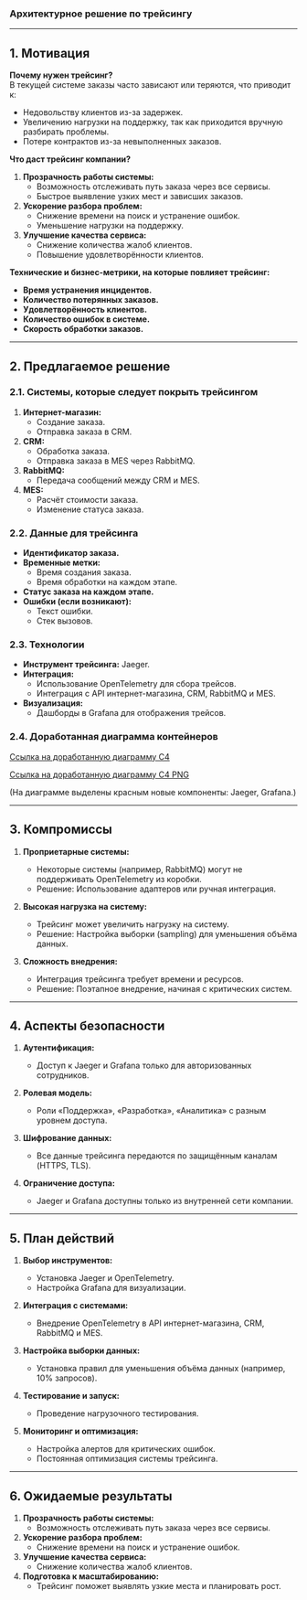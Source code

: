 ### Архитектурное решение по трейсингу

---

## **1. Мотивация**

**Почему нужен трейсинг?**  
В текущей системе заказы часто зависают или теряются, что приводит к:
- Недовольству клиентов из-за задержек.
- Увеличению нагрузки на поддержку, так как приходится вручную разбирать проблемы.
- Потере контрактов из-за невыполненных заказов.

**Что даст трейсинг компании?**
1. **Прозрачность работы системы:**  
   - Возможность отслеживать путь заказа через все сервисы.  
   - Быстрое выявление узких мест и зависших заказов.  
2. **Ускорение разбора проблем:**  
   - Снижение времени на поиск и устранение ошибок.  
   - Уменьшение нагрузки на поддержку.  
3. **Улучшение качества сервиса:**  
   - Снижение количества жалоб клиентов.  
   - Повышение удовлетворённости клиентов.  

**Технические и бизнес-метрики, на которые повлияет трейсинг:**
- **Время устранения инцидентов.**
- **Количество потерянных заказов.**
- **Удовлетворённость клиентов.**
- **Количество ошибок в системе.**
- **Скорость обработки заказов.**

---

## **2. Предлагаемое решение**

### **2.1. Системы, которые следует покрыть трейсингом**
1. **Интернет-магазин:**  
   - Создание заказа.  
   - Отправка заказа в CRM.  
2. **CRM:**  
   - Обработка заказа.  
   - Отправка заказа в MES через RabbitMQ.  
3. **RabbitMQ:**  
   - Передача сообщений между CRM и MES.  
4. **MES:**  
   - Расчёт стоимости заказа.  
   - Изменение статуса заказа.  

### **2.2. Данные для трейсинга**
- **Идентификатор заказа.**  
- **Временные метки:**  
  - Время создания заказа.  
  - Время обработки на каждом этапе.  
- **Статус заказа на каждом этапе.**  
- **Ошибки (если возникают):**  
  - Текст ошибки.  
  - Стек вызовов.  

### **2.3. Технологии**
- **Инструмент трейсинга:** Jaeger.  
- **Интеграция:**  
  - Использование OpenTelemetry для сбора трейсов.  
  - Интеграция с API интернет-магазина, CRM, RabbitMQ и MES.  
- **Визуализация:**  
  - Дашборды в Grafana для отображения трейсов.  

### **2.4. Доработанная диаграмма контейнеров**

[Ссылка на доработанную диаграмму C4](https://github.com/user194583/architecture-sprint-4/blob/sprint4/Exc3/jewerly_c4_model.drawio)  

[Ссылка на доработанную диаграмму C4 PNG](https://github.com/user194583/architecture-sprint-4/blob/sprint4/Exc3/jewerly_c4_model.png)  

(На диаграмме выделены красным новые компоненты: Jaeger, Grafana.)

---

## **3. Компромиссы**

1. **Проприетарные системы:**  
   - Некоторые системы (например, RabbitMQ) могут не поддерживать OpenTelemetry из коробки.  
   - Решение: Использование адаптеров или ручная интеграция.  

2. **Высокая нагрузка на систему:**  
   - Трейсинг может увеличить нагрузку на систему.  
   - Решение: Настройка выборки (sampling) для уменьшения объёма данных.  

3. **Сложность внедрения:**  
   - Интеграция трейсинга требует времени и ресурсов.  
   - Решение: Поэтапное внедрение, начиная с критических систем.  

---

## **4. Аспекты безопасности**

1. **Аутентификация:**  
   - Доступ к Jaeger и Grafana только для авторизованных сотрудников.  

2. **Ролевая модель:**  
   - Роли «Поддержка», «Разработка», «Аналитика» с разным уровнем доступа.  

3. **Шифрование данных:**  
   - Все данные трейсинга передаются по защищённым каналам (HTTPS, TLS).  

4. **Ограничение доступа:**  
   - Jaeger и Grafana доступны только из внутренней сети компании.  

---

## **5. План действий**

1. **Выбор инструментов:**  
   - Установка Jaeger и OpenTelemetry.  
   - Настройка Grafana для визуализации.  

2. **Интеграция с системами:**  
   - Внедрение OpenTelemetry в API интернет-магазина, CRM, RabbitMQ и MES.  

3. **Настройка выборки данных:**  
   - Установка правил для уменьшения объёма данных (например, 10% запросов).  

4. **Тестирование и запуск:**  
   - Проведение нагрузочного тестирования.  

5. **Мониторинг и оптимизация:**  
   - Настройка алертов для критических ошибок.  
   - Постоянная оптимизация системы трейсинга.  

---

## **6. Ожидаемые результаты**

1. **Прозрачность работы системы:**  
   - Возможность отслеживать путь заказа через все сервисы.  
2. **Ускорение разбора проблем:**  
   - Снижение времени на поиск и устранение ошибок.  
3. **Улучшение качества сервиса:**  
   - Снижение количества жалоб клиентов.  
4. **Подготовка к масштабированию:**  
   - Трейсинг поможет выявлять узкие места и планировать рост.  

